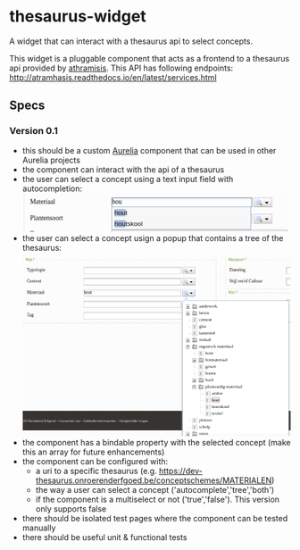 # thesaurus-widget
A widget that can interact with a thesaurus api to select concepts.

This widget is a pluggable component that acts as a frontend to a thesaurus api provided by [athramisis](https://github.com/OnroerendErfgoed/atramhasis). This API has following endpoints: http://atramhasis.readthedocs.io/en/latest/services.html

## Specs

### Version 0.1
- this should be a custom [Aurelia](http://aurelia.io/) component that can be used in other Aurelia projects
- the component can interact with the api of a thesaurus
- the user can select a concept using a text input field with autocompletion:
![autocomplete](./thesaurus-autocomplete.png "thesaurus autocomplete")
- the user can select a concept usign a popup that contains a tree of the thesaurus:
![tree](./thesaurus-tree.png "thesaurus tree")
- the component has a bindable property with the selected concept (make this an array for future enhancements)
- the component can be configured with:
  - a uri to a specific thesaurus (e.g. https://dev-thesaurus.onroerenderfgoed.be/conceptschemes/MATERIALEN)
  - the way a user can select a concept ('autocomplete','tree','both')
  - if the component is a multiselect or not ('true','false'). This version only supports false
- there should be isolated test pages where the component can be tested manually
- there should be useful unit & functional tests
